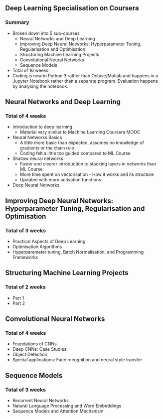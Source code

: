 ## Deep Learning Specialisation on Coursera

### Summary
+ Broken down into 5 sub-courses
    + Neural Networks and Deep Learning
    + Improving Deep Neural Networks: Hyperparameter Tuning, Regularisation and Optimisation
    + Structuring Machine Learning Projects
    + Convolutional Neural Networks
    + Sequence Models
+ Total of 16 weeks
+ Coding is now in Python 3 rather than Octave/Matlab and happens in a Jupyter Notebook rather than a separate program. Evaluation happens by analysing the notebook.


## Neural Networks and Deep Learning

### Total of 4 weeks
+ Introduction to deep learning
    + Material very similar to Machine Learning Coursera MOOC
+ Neural Networks Basics
    + A little more basic than expected, assumes no knowledge of gradients or the chain rule
    + Coding felt a little too guided compared to ML Course
+ Shallow neural networks
    + Faster and clearer introduction to stacking layers in networks than ML Course
    + More time spent on vectorisation - How it works and its structure
    + Updated with more activation functions
+ Deep Neural Networks

## Improving Deep Neural Networks: Hyperparameter Tuning, Regularisation and Optimisation

### Total of 3 weeks
+ Practical Aspects of Deep Learning
+ Optimisation Algorithms
+ Hyperparameter tuning, Batch Normalisation, and Programming Frameworks


## Structuring Machine Learning Projects

### Total of 2 weeks
+ Part 1
+ Part 2

## Convolutional Neural Networks

### Total of 4 weeks
+ Foundations of CNNs
+ Deep CNNs: Case Studies
+ Object Detection
+ Special applications: Face recognition and neural style transfer

## Sequence Models

### Total of 3 weeks
+ Recurrent Neural Networks
+ Natural Language Processing and Word Embeddings
+ Sequence Models and Attention Mechanism